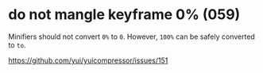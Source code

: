 # do not mangle keyframe 0% (059)

Minifiers should not convert `0%` to `0`. However, `100%` can be safely
converted to `to`.

https://github.com/yui/yuicompressor/issues/151
